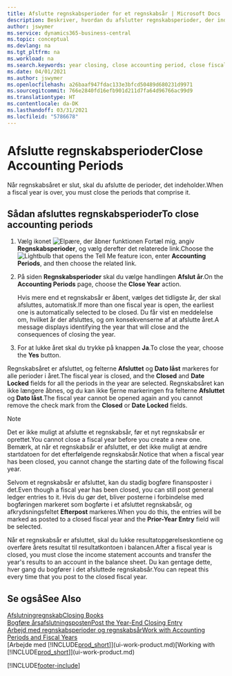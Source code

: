 ```yaml
---
title: Afslutte regnskabsperioder for et regnskabsår | Microsoft Docs
description: Beskriver, hvordan du afslutter regnskabsperioder, der indgår i regnskabsåret.
author: jswymer
ms.service: dynamics365-business-central
ms.topic: conceptual
ms.devlang: na
ms.tgt_pltfrm: na
ms.workload: na
ms.search.keywords: year closing, close accounting period, close fiscal year, bank account detailed trial balance
ms.date: 04/01/2021
ms.author: jswymer
ms.openlocfilehash: a26baaf947fdac133e3bfcd50489d680231d9971
ms.sourcegitcommit: 766e2840fd16efb901d211d7fa64d96766ac99d9
ms.translationtype: HT
ms.contentlocale: da-DK
ms.lasthandoff: 03/31/2021
ms.locfileid: "5786678"
---
```

# <a name="close-accounting-periods"></a><span data-ttu-id="8759f-103">Afslutte regnskabsperioder</span><span class="sxs-lookup"><span data-stu-id="8759f-103">Close Accounting Periods</span></span>
<span data-ttu-id="8759f-104">Når regnskabsåret er slut, skal du afslutte de perioder, det indeholder.</span><span class="sxs-lookup"><span data-stu-id="8759f-104">When a fiscal year is over, you must close the periods that comprise it.</span></span>

## <a name="to-close-accounting-periods"></a><span data-ttu-id="8759f-105">Sådan afsluttes regnskabsperioder</span><span class="sxs-lookup"><span data-stu-id="8759f-105">To close accounting periods</span></span>
1. <span data-ttu-id="8759f-106">Vælg ikonet ![Elpære, der åbner funktionen Fortæl mig](media/ui-search/search_small.png "Fortæl mig, hvad du vil foretage dig"), angiv **Regnskabsperioder**, og vælg derefter det relaterede link.</span><span class="sxs-lookup"><span data-stu-id="8759f-106">Choose the ![Lightbulb that opens the Tell Me feature](media/ui-search/search_small.png "Tell me what you want to do") icon, enter **Accounting Periods**, and then choose the related link.</span></span>
2. <span data-ttu-id="8759f-107">På siden **Regnskabsperioder** skal du vælge handlingen **Afslut år**.</span><span class="sxs-lookup"><span data-stu-id="8759f-107">On the **Accounting Periods** page, choose the **Close Year** action.</span></span>

    <span data-ttu-id="8759f-108">Hvis mere end et regnskabsår er åbent, vælges det tidligste år, der skal afsluttes, automatisk.</span><span class="sxs-lookup"><span data-stu-id="8759f-108">If more than one fiscal year is open, the earliest one is automatically selected to be closed.</span></span> <span data-ttu-id="8759f-109">Du får vist en meddelelse om, hvilket år der afsluttes, og om konsekvenserne af at afslutte året.</span><span class="sxs-lookup"><span data-stu-id="8759f-109">A message displays identifying the year that will close and the consequences of closing the year.</span></span>
3. <span data-ttu-id="8759f-110">For at lukke året skal du trykke på knappen **Ja**.</span><span class="sxs-lookup"><span data-stu-id="8759f-110">To close the year, choose the **Yes** button.</span></span>

<span data-ttu-id="8759f-111">Regnskabsåret er afsluttet, og felterne **Afsluttet** og **Dato låst** markeres for alle perioder i året.</span><span class="sxs-lookup"><span data-stu-id="8759f-111">The fiscal year is closed, and the **Closed** and **Date Locked** fields for all the periods in the year are selected.</span></span> <span data-ttu-id="8759f-112">Regnskabsåret kan ikke længere åbnes, og du kan ikke fjerne markeringen fra felterne **Afsluttet** og **Dato låst**.</span><span class="sxs-lookup"><span data-stu-id="8759f-112">The fiscal year cannot be opened again and you cannot remove the check mark from the **Closed** or **Date Locked** fields.</span></span>

> [!NOTE]  
>   <span data-ttu-id="8759f-113">Det er ikke muligt at afslutte et regnskabsår, før et nyt regnskabsår er oprettet.</span><span class="sxs-lookup"><span data-stu-id="8759f-113">You cannot close a fiscal year before you create a new one.</span></span> <span data-ttu-id="8759f-114">Bemærk, at når et regnskabsår er afsluttet, er det ikke muligt at ændre startdatoen for det efterfølgende regnskabsår.</span><span class="sxs-lookup"><span data-stu-id="8759f-114">Notice that when a fiscal year has been closed, you cannot change the starting date of the following fiscal year.</span></span>

<span data-ttu-id="8759f-115">Selvom et regnskabsår er afsluttet, kan du stadig bogføre finansposter i det.</span><span class="sxs-lookup"><span data-stu-id="8759f-115">Even though a fiscal year has been closed, you can still post general ledger entries to it.</span></span> <span data-ttu-id="8759f-116">Hvis du gør det, bliver posterne i forbindelse med bogføringen markeret som bogførte i et afsluttet regnskabsår, og afkrydsningsfeltet **Efterpost** markeres.</span><span class="sxs-lookup"><span data-stu-id="8759f-116">When you do this, the entries will be marked as posted to a closed fiscal year and the **Prior-Year Entry** field will be selected.</span></span>

<span data-ttu-id="8759f-117">Når et regnskabsår er afsluttet, skal du lukke resultatopgørelseskontiene og overføre årets resultat til resultatkontoen i balancen.</span><span class="sxs-lookup"><span data-stu-id="8759f-117">After a fiscal year is closed, you must close the income statement accounts and transfer the year's results to an account in the balance sheet.</span></span> <span data-ttu-id="8759f-118">Du kan gentage dette, hver gang du bogfører i det afsluttede regnskabsår.</span><span class="sxs-lookup"><span data-stu-id="8759f-118">You can repeat this every time that you post to the closed fiscal year.</span></span>

## <a name="see-also"></a><span data-ttu-id="8759f-119">Se også</span><span class="sxs-lookup"><span data-stu-id="8759f-119">See Also</span></span>

[<span data-ttu-id="8759f-120">Afslutningregnskab</span><span class="sxs-lookup"><span data-stu-id="8759f-120">Closing Books</span></span>](year-close-books.md)  
[<span data-ttu-id="8759f-121">Bogføre årsafslutningsposten</span><span class="sxs-lookup"><span data-stu-id="8759f-121">Post the Year-End Closing Entry</span></span>](year-how-post-year-end-close-entry.md)  
[<span data-ttu-id="8759f-122">Arbejd med regnskabsperioder og regnskabsår</span><span class="sxs-lookup"><span data-stu-id="8759f-122">Work with Accounting Periods and Fiscal Years</span></span>](finance-accounting-periods-and-fiscal-years.md)  
<span data-ttu-id="8759f-123">[Arbejde med [!INCLUDE[prod_short](includes/prod_short.md)]](ui-work-product.md)</span><span class="sxs-lookup"><span data-stu-id="8759f-123">[Working with [!INCLUDE[prod_short](includes/prod_short.md)]](ui-work-product.md)</span></span>


[!INCLUDE[footer-include](includes/footer-banner.md)]